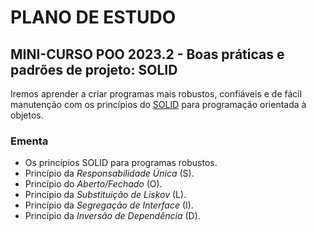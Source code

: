 # PLANO DE ESTUDO

## MINI-CURSO POO 2023.2 - Boas práticas e padrões de projeto: SOLID

Iremos aprender a criar programas mais robustos, confiáveis e de fácil manutenção com os princípios do [SOLID](https://pt.wikipedia.org/wiki/SOLID#:~:text=Na%20programa%C3%A7%C3%A3o%20de%20computadores%20orientada,as%20orienta%C3%A7%C3%B5es%20conhecidas%20como%20GRASP.) para programação orientada à objetos.

### Ementa

- Os princípios SOLID para programas robustos.
- Princípio da *Responsabilidade Única* (S).
- Princípio do *Aberto/Fechado* (O).
- Princípio da *Substituição de Liskov* (L).
- Princípio da *Segregação de Interface* (I).
- Princípio da *Inversão de Dependência* (D).
